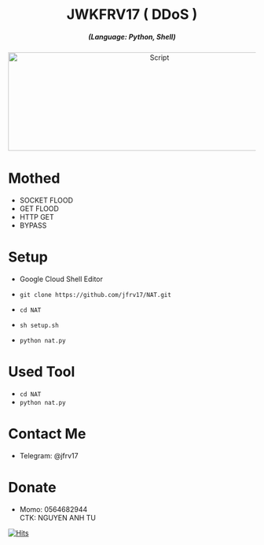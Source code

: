 <h1 align="center"> JWKFRV17 ( DDoS )</h1>
<em><h5 align="center">(Language: Python, Shell)</h5></em>
  
<p align="center"><img src="https://i.imgur.com/E2xHJTq.jpg" width="600" height="200" alt="Script"></p>

# Mothed

* SOCKET FLOOD
* GET FLOOD
* HTTP GET
* BYPASS

# Setup

* Google Cloud Shell Editor

* ```git clone https://github.com/jfrv17/NAT.git```
* ```cd NAT```
* ```sh setup.sh```
* ```python nat.py```

# Used Tool

* ```cd NAT```
* ```python nat.py```

# Contact Me 
* Telegram: @jfrv17


# Donate 
* Momo: 0564682944 <br>
CTK: NGUYEN ANH TU 

[![Hits](https://hits.seeyoufarm.com/api/count/incr/badge.svg?url=https://github.com/jfrv17/NAThit-counter&count_bg=%230BD4FF&title_bg=%23525050&icon=github.svg&icon_color=%23000000&title=Views&edge_flat=true)](https://hits.seeyoufarm.com)


